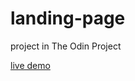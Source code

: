 # landing-page
project in The Odin Project

[live demo](https://snow-ham1949.github.io/landing-page/)
